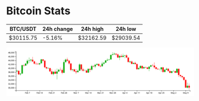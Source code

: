 # Bitcoin Stats

BTC/USDT|24h change|24h high|24h low|
|---|---|---|---|
|$30115.75|-5.16%|$32162.59|$29039.54|

<img src="./chart.svg">
